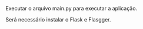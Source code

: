 Executar o arquivo main.py para executar a aplicação.

Será necessário instalar o Flask e Flasgger.
